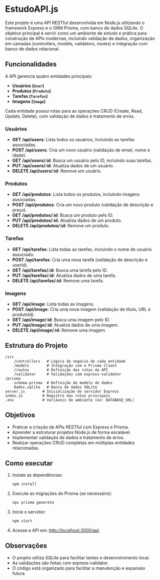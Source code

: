 # EstudoAPI.js

Este projeto é uma API RESTful desenvolvida em Node.js utilizando o framework Express e o ORM Prisma, com banco de dados SQLite. O objetivo principal é servir como um ambiente de estudo e prática para construção de APIs modernas, incluindo validação de dados, organização em camadas (controllers, models, validators, routes) e integração com banco de dados relacional.

## Funcionalidades

A API gerencia quatro entidades principais:

- **Usuários (`User`)**
- **Produtos (`Produto`)**
- **Tarefas (`Tarefas`)**
- **Imagens (`Image`)**

Cada entidade possui rotas para as operações CRUD (Create, Read, Update, Delete), com validação de dados e tratamento de erros.

### Usuários

- **GET /api/users**: Lista todos os usuários, incluindo as tarefas associadas.
- **POST /api/users**: Cria um novo usuário (validação de email, nome e idade).
- **GET /api/users/:id**: Busca um usuário pelo ID, incluindo suas tarefas.
- **PUT /api/users/:id**: Atualiza dados de um usuário.
- **DELETE /api/users/:id**: Remove um usuário.

### Produtos

- **GET /api/produtos**: Lista todos os produtos, incluindo imagens associadas.
- **POST /api/produtos**: Cria um novo produto (validação de descrição e preço).
- **GET /api/produtos/:id**: Busca um produto pelo ID.
- **PUT /api/produtos/:id**: Atualiza dados de um produto.
- **DELETE /api/produtos/:id**: Remove um produto.

### Tarefas

- **GET /api/tarefas**: Lista todas as tarefas, incluindo o nome do usuário associado.
- **POST /api/tarefas**: Cria uma nova tarefa (validação de descrição e userId).
- **GET /api/tarefas/:id**: Busca uma tarefa pelo ID.
- **PUT /api/tarefas/:id**: Atualiza dados de uma tarefa.
- **DELETE /api/tarefas/:id**: Remove uma tarefa.

### Imagens

- **GET /api/image**: Lista todas as imagens.
- **POST /api/image**: Cria uma nova imagem (validação de título, URL e produtoId).
- **GET /api/image/:id**: Busca uma imagem pelo ID.
- **PUT /api/image/:id**: Atualiza dados de uma imagem.
- **DELETE /api/image/:id**: Remove uma imagem.

## Estrutura do Projeto

```
/src
    /controllers   # Lógica de negócio de cada entidade
    /models        # Integração com o Prisma Client
    /routes        # Definição das rotas da API
    /validator     # Validações com express-validator
/prisma
    schema.prisma  # Definição do modelo de dados
    Dados.sqlite   # Banco de dados SQLite
server.js        # Inicialização do servidor Express
index.js         # Registro das rotas principais
.env             # Variáveis de ambiente (ex: DATABASE_URL)
```

## Objetivos

- Praticar a criação de APIs RESTful com Express e Prisma.
- Aprender a estruturar projetos Node.js de forma escalável.
- Implementar validação de dados e tratamento de erros.
- Realizar operações CRUD completas em múltiplas entidades relacionadas.

## Como executar

1. Instale as dependências:
     ```sh
     npm install
     ```

2. Execute as migrações do Prisma (se necessário):
     ```sh
     npx prisma generate
     ```

3. Inicie o servidor:
     ```sh
     npm start
     ```

4. Acesse a API em: [http://localhost:3000/api](http://localhost:3000/api)

## Observações

- O projeto utiliza SQLite para facilitar testes e desenvolvimento local.
- As validações são feitas com express-validator.
- O código está organizado para facilitar a manutenção e expansão futura.
